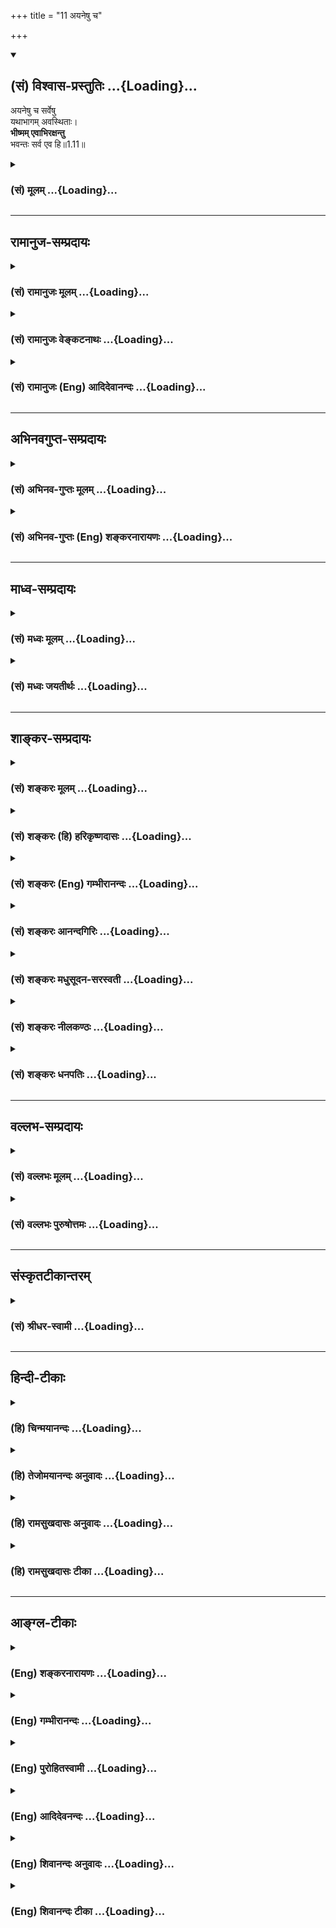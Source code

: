 +++
title = "11 अयनेषु च"

+++
<div class="js_include" newlevelforh1="2" title="(सं) विश्वास-प्रस्तुतिः" unfilled url="/purANam_vaiShNavam/mahAbhAratam/06-bhIShma-parva/03-bhagavad-gItA-parva/saMskRtam/vishvAsa-prastutiH/01_arjuna-viShAda-yogaH/11_ayaneShu_cha.md">
<details open><summary><h2>(सं) विश्वास-प्रस्तुतिः ...{Loading}...</h2></summary>

अयनेषु च सर्वेषु  
यथाभागम् अवस्थिताः।  
**भीष्मम् एवाभिरक्षन्तु**  
भवन्तः सर्व एव हि॥1.11॥
</details>
</div>
<div class="js_include collapsed" newlevelforh1="3" title="(सं) मूलम्" unfilled url="/purANam_vaiShNavam/mahAbhAratam/06-bhIShma-parva/03-bhagavad-gItA-parva/saMskRtam/mUlam/01_arjuna-viShAda-yogaH/11_ayaneShu_cha.md">
<details><summary><h3>(सं) मूलम् ...{Loading}...</h3></summary>

अयनेषु च सर्वेषु यथाभागमवस्थिताः।  
भीष्ममेवाभिरक्षन्तु भवन्तः सर्व एव हि।।1.11।।
</details>
</div>


_________________
## रामानुज-सम्प्रदायः
<div class="js_include collapsed" newlevelforh1="3" title="(सं) रामानुजः मूलम्" unfilled url="/purANam_vaiShNavam/mahAbhAratam/06-bhIShma-parva/03-bhagavad-gItA-parva/saMskRtam/rAmAnujaH/mUlam/01_arjuna-viShAda-yogaH/11_ayaneShu_cha.md">
<details><summary><h3>(सं) रामानुजः मूलम् ...{Loading}...</h3></summary>

१९-तमस्य टीका दृश्या।
</details>
</div>
<div class="js_include collapsed" newlevelforh1="3" title="(सं) रामानुजः वेङ्कटनाथः" unfilled url="/purANam_vaiShNavam/mahAbhAratam/06-bhIShma-parva/03-bhagavad-gItA-parva/saMskRtam/rAmAnujaH/venkaTanAthaH/01_arjuna-viShAda-yogaH/11_ayaneShu_cha.md">
<details><summary><h3>(सं) रामानुजः वेङ्कटनाथः ...{Loading}...</h3></summary>

।। 1.11।। एवं सुयोधन-विजय-बुभुत्सया कृतस्य प्रश्नस्य "यत्र योगेश्वरः" 18।78
इति साक्षाद् उत्तरं वक्ष्यन् तत्-प्रत्यायनार्थम् अखिलम् अवान्तर-वृत्तमपि सञ्जय
उवाच - दृष्ट्वेति। 

पाण्डवानीकं व्यूढं दृष्ट्वा इति सुयोधनस्य
धैर्य-भ्रंश-हेतुः। तद्-अधीनो धैर्य-भ्रंश-रूपोऽवस्थाविशेषः तु-शब्देन सूच्यते।
दृष्ट्वेत्य्-आदेर् अनुनादयन्न्-इत्य्-अन्तस्याव्यक्तांशं व्यञ्जयति - दुर्योधन
इत्य्-आदिना, अकथयत् रा.भा.1।19 इत्यन्तेन। 

संज्ञार्थं सम्यग्-ज्ञानार्थम्, संज्ञया परिसंख्यानार्थं वा। तत्र अन्तर्-विषण्णोऽभवत्
इत्य्-अन्तेन भीष्मम् एवाभिरक्षन्तु भवन्तः सर्व एव हि 1।11 इत्येतद्-अन्तं
व्याख्यातम्। 

अपर्याप्तं 1।10 इति श्लोकस्यायमर्थः तत् तस्मात् अस्माकं बलं
भीष्माभिरक्षितमपर्याप्तं परबलविजयाय नालम् इदं त्वेतेषां पाण्डवानां बलं
भीमाभिरक्षितं पर्याप्तमस्मद्बलविजयायालम् इति। नन्विदमनुपपन्नं तद्बलमिति
सामानाधिकरण्यप्रतीतिभङ्गायोगात् पूर्वत्र च परबलस्वबलयोः
सामर्थ्यासामर्थ्यहेतूपन्यासाभावात्। न च भीष्मद्रोणादिरक्षितं
स्वबलमयमसमर्थं मन्यते। प्रबलानामेव हि भीष्मद्रोणादीनां वधः सोपाधिकः। न
भेतव्यं महाराज म.भा.उ.प.55।1 इत्यादिषु च बहुशः स्वबलस्यैव सामर्थ्यं
दुर्योधनेनोपन्यस्तम्। न चेदानीं तद्विपरीतप्रतीतौ कारणमस्ति।
द्वितीयदिवसारम्भे च दुर्योधन एवं वक्ष्यति अपर्याप्तं तदस्माकं बलं
पार्थाभिरक्षितम्। पर्याप्तं त्विदमेतेषां बलं पार्थिवसत्तमाः म.भा.उ.प.
इति। तत्र चास्माकमपर्याप्तमित्येवान्वयः न पुनरस्माकं बलमिति। ततोऽत्रापि
तथैव वचनव्यक्तिरुचिता। तस्मात् पाठभेदेन व्यवहितान्वयेन वाक्यभेदेन
पदार्थभेदेन वा योजना स्यात्। तत्र भीमभीष्मशब्दयोर्विपर्यासात्पाठभेदः।
तथा च भीमाभिरक्षितं तद्बलमस्माकं अपर्याप्तमित्यन्वये सामानाधिकरण्यम्
तदिति विप्रकृष्टनिर्देशस्वारस्यम् दुर्योधनाभिप्रायाविरोधश्च सिद्ध्यति।
व्यवहितान्वयेऽप्ययमेवार्थः। द्विधा च व्यवहितान्वयोऽत्र शक्यः।
भीमाभिरक्षितभीष्माभिरक्षितयोर्विपर्यासादेकःअपर्याप्तं तत् ৷৷. पर्याप्तं
त्विदम् इत्यनयोर्विपर्यासाद्द्वितीयः। अर्थौचित्याय तु व्यवधानमात्रं
सह्यते।  
  
वाक्यभेदेऽप्येवं योजना अपर्याप्तं तदित्येका प्रतिज्ञा पर्याप्तं
त्विदमिति द्वितीया। अत्र को हेतुरिति शङ्कायां हेतुपरं वाक्यद्वयम्
अस्माकं बलं भीष्माभिरक्षितम् एतेषां बलं भीमाभिरक्षितमिति। अस्मद्बलस्य
प्रबलाधिष्ठितत्वात् परबलस्य च दुर्बलाधिष्ठितत्वादित्यर्थः। पदार्थभेदे
त्वेवं योजना पर्याप्तं पर्यापनं समापनम् पर्याप्तमिति कर्तरि क्तः
नाशनसमर्थमित्यर्थः। अपर्याप्तं नाशनासमर्थमित्यर्थः।
भीष्माभिरक्षितमस्माद्बलं तत् अपर्याप्तं नाशयितुं न शक्नोति। तत् इत्य
पाण्डवबलं कर्तृतया निर्दिश्यतेइदम् इति च स्वबल परबलपर्यापनकर्तृतया।
निष्ठायोगाच्च न कर्मणि षष्ठीप्राप्तिः यद्वा अपर्याप्तमपरिमितमित्यर्थः
पर्याप्तं परिमितमित्यर्थः स्वबलस्यैकादशाक्षौहिणीयुक्तत्वात् परबलस्य
सप्ताक्षौहिणी युक्तत्वाच्च। सर्वथा तावन्न स्वबलदौर्बल्यं परबलप्राबल्यं च
युद्धारम्भे दुर्योधनः प्रसञ्जयेदिति सोऽयं घण्टापथात्पाटच्चर
कुटीरप्रवेशः। तथाहि इह तावद्भीष्माभिरक्षितमित्येतत्प्रति शिरस्तया
भीमाभिरक्षितमिति केनाभिप्रायेण निर्दिश्यते न तावद्भीष्मवद्भीमस्यापि
सेनापतित्वेन धृष्टद्युम्नस्य तत्पतित्वेनोक्तत्वात्। नापि
भीष्मसमपौरुषत्वेन अत्यन्तविषमतया प्रसिद्धेः। यथोक्तं भीष्मेणैव शक्तोऽहं
धनुषैकेन निहन्तुं सर्वपाण्डवान्। यद्येषां न भवेद्गोप्ता विष्णुः
कारणपूरुषः म.भा. इति। नापि प्रतिबलाधीश्वरत्वेन धर्मसूनोस्तथात्वात्। नापि
परबलभटप्रधानत्वेन अर्जुनस्यैव तथा प्रसिद्धेः। अतो भीमस्य
समस्तधार्तराष्ट्रवधदीक्षितत्वात्तदुचितसाहसबलसहायादियुक्तत्वाच्च तस्य
विशेषतो निर्देशः। एवं सति तत्प्रतिशिरस्त्वेन भीष्मस्य निर्देशोऽपि
समस्तपाण्डुतनयसंरक्षणप्रवणत्वेन प्रतिपन्नत्वात्। अतः शत्रुभयसहायातिशङ्के
पदद्वयसूचिते इत्युक्तं भवति। यत्तूक्तं पूर्वत्र परबलस्वबलयोः
सामर्थ्यासामर्थ्यहेतुः  
  
कश्चिन्नोक्त इति तदप्यसमीक्षितवचनम्। उपक्रमे हि प्रथममेव
स्वबलाच्चतुरक्षौहिणीन्यूनापिमहतीं चमूम् 1।3 इति प्रतिचमूर्वर्णिता।
अनन्तरंधीमता 1।3 इत्यन्तेन प्रतिसेनापतिर्वर्णितः। तदनन्तरं चअत्र शूरा
महेष्वासाः 1।4 इत्यारभ्यसर्व एव महारथाः 1।6 इत्यन्तेन
दृष्टान्तीकृतभीमार्जुनाभ्यां सहासन्नविंशतिसङ्ख्याः पुरुषा
निरतिशयपौरुषतया वर्णिताः स्वपक्षे तु न चमूर्वर्णिता नापि सेनापतिः।
स्वबलप्रधानपरिसंख्याने च सप्त पुरुषा उपात्ताः
व्यतिरिक्तास्त्वाकृतिगणत्वेनअन्ये च बहवः शूराः इत्युक्ताःमदर्थे
त्यक्तजीविताः 1।9 इति चोक्तम् न तुमदर्थे जिगीषवः इति साभिसन्धिकत्वमेव
तेनापि प्रतिपाद्यत इति चेत् सत्यम्। तथापि वचनव्यक्तिप्रकार एवंविधः
अभिसन्धिद्योतनायापि हि त्यक्तजीवितत्ववचनं प्रतिभटानां बलीयस्त्वबुद्ध्यैव
भवति। अनन्तरं चतस्य सञ्जनयन्हर्षं कुरुवृद्धः पितामहः  
  

</details>
</div>
<div class="js_include collapsed" newlevelforh1="3" title="(सं) रामानुजः (Eng) आदिदेवानन्दः" unfilled url="/purANam_vaiShNavam/mahAbhAratam/06-bhIShma-parva/03-bhagavad-gItA-parva/saMskRtam/rAmAnujaH/english/AdidevAnandaH/01_arjuna-viShAda-yogaH/11_ayaneShu_cha.md">
<details><summary><h3>(सं) रामानुजः (Eng) आदिदेवानन्दः ...{Loading}...</h3></summary>

1.1 - 1.19 Dhrtarastra said - Sanjaya said Duryodhana, after viewing the forces of Pandavas protected by Bhima, and his own forces protected by Bhisma conveyed his views thus to Drona, his teacher, about the adeacy of Bhima's forces for conering the Kaurava forces and the inadeacy of his own forces for victory against the Pandava forces. He was grief-stricken within. Observing his (Duryodhana's) despondecny, Bhisma,
in order to cheer him, roared like a lion, and then blowing his conch,
made his side sound their conchs and kettle-drums, which made an uproar as a sign of victory. Then, having heard that great tumult, Arjuna and Sri Krsna the Lord of all lords, who was acting as the charioteer of Arjuna, sitting in their great chariot which was powerful enough to coner the three worlds; blew their divine conchs Srimad Pancajanya and Devadatta. Then, both Yudhisthira and Bhima blew their respective conchs separately. That tumult rent asunder the hearts of your sons, led by Duryodhana. The sons of Dhrtarastra then thought, 'Our cause is almost lost now itself.' So said Sanjaya to Dhrtarastra who was longing for their victory. Sanjaya said to Dhrtarastra: Then, seeing the Kauravas,
who were ready for battle, Arjuna, who had Hanuman, noted for his exploit of burning Lanka, as the emblem on his flag on his chariot,
directed his charioteer Sri Krsna, the Supreme Lord-who is overcome by parental love for those who take shelter in Him who is the treasure-house of knowledge, power, lordship, energy, potency and splendour, whose sportive delight brings about the origin, sustentation and dissolution of the entire cosmos at His will, who is the Lord of the senses, who controls in all ways the senses inner and outer of all,
superior and inferior - by saying, 'Station my chariot in an appropriate place in order that I may see exactly my enemies who are eager for battle.'

</details>
</div>


_________________
## अभिनवगुप्त-सम्प्रदायः
<div class="js_include collapsed" newlevelforh1="3" title="(सं) अभिनव-गुप्तः मूलम्" unfilled url="/purANam_vaiShNavam/mahAbhAratam/06-bhIShma-parva/03-bhagavad-gItA-parva/saMskRtam/abhinava-guptaH/mUlam/01_arjuna-viShAda-yogaH/11_ayaneShu_cha.md">
<details><summary><h3>(सं) अभिनव-गुप्तः मूलम् ...{Loading}...</h3></summary>

।।1.11।। अयनेषु इति अयनानि वीययः।  

</details>
</div>
<div class="js_include collapsed" newlevelforh1="3" title="(सं) अभिनव-गुप्तः (Eng) शङ्करनारायणः" unfilled url="/purANam_vaiShNavam/mahAbhAratam/06-bhIShma-parva/03-bhagavad-gItA-parva/saMskRtam/abhinava-guptaH/english/shankaranArAyaNaH/01_arjuna-viShAda-yogaH/11_ayaneShu_cha.md">
<details><summary><h3>(सं) अभिनव-गुप्तः (Eng) शङ्करनारायणः ...{Loading}...</h3></summary>

1.11 Ayanesu etc. Paths : rows.

</details>
</div>


_________________
## माध्व-सम्प्रदायः
<div class="js_include collapsed" newlevelforh1="3" title="(सं) मध्वः मूलम्" unfilled url="/purANam_vaiShNavam/mahAbhAratam/06-bhIShma-parva/03-bhagavad-gItA-parva/saMskRtam/madhvaH/mUlam/01_arjuna-viShAda-yogaH/11_ayaneShu_cha.md">
<details><summary><h3>(सं) मध्वः मूलम् ...{Loading}...</h3></summary>

  
  
।।1.11।। Sri Madhvacharya did not comment on this sloka. The commentary
starts from 2.11.  
  

</details>
</div>
<div class="js_include collapsed" newlevelforh1="3" title="(सं) मध्वः जयतीर्थः" unfilled url="/purANam_vaiShNavam/mahAbhAratam/06-bhIShma-parva/03-bhagavad-gItA-parva/saMskRtam/madhvaH/jayatIrthaH/01_arjuna-viShAda-yogaH/11_ayaneShu_cha.md">
<details><summary><h3>(सं) मध्वः जयतीर्थः ...{Loading}...</h3></summary>

  
  
।।1.11।। Sri Jayatirtha did not comment on this sloka. The commentary
starts from 2.11.  
  

</details>
</div>


_________________
## शाङ्कर-सम्प्रदायः
<div class="js_include collapsed" newlevelforh1="3" title="(सं) शङ्करः मूलम्" unfilled url="/purANam_vaiShNavam/mahAbhAratam/06-bhIShma-parva/03-bhagavad-gItA-parva/saMskRtam/shankaraH/mUlam/01_arjuna-viShAda-yogaH/11_ayaneShu_cha.md">
<details><summary><h3>(सं) शङ्करः मूलम् ...{Loading}...</h3></summary>

1.11 Sri Sankaracharya did not comment on this sloka. The commentary
starts from 2.10.  
  

</details>
</div>
<div class="js_include collapsed" newlevelforh1="3" title="(सं) शङ्करः (हि) हरिकृष्णदासः" unfilled url="/purANam_vaiShNavam/mahAbhAratam/06-bhIShma-parva/03-bhagavad-gItA-parva/saMskRtam/shankaraH/hindI/harikRShNadAsaH/01_arjuna-viShAda-yogaH/11_ayaneShu_cha.md">
<details><summary><h3>(सं) शङ्करः (हि) हरिकृष्णदासः ...{Loading}...</h3></summary>

।।1.11।। Sri Sankaracharya did not comment on this sloka.  
  

</details>
</div>
<div class="js_include collapsed" newlevelforh1="3" title="(सं) शङ्करः (Eng) गम्भीरानन्दः" unfilled url="/purANam_vaiShNavam/mahAbhAratam/06-bhIShma-parva/03-bhagavad-gItA-parva/saMskRtam/shankaraH/english/gambhIrAnandaH/01_arjuna-viShAda-yogaH/11_ayaneShu_cha.md">
<details><summary><h3>(सं) शङ्करः (Eng) गम्भीरानन्दः ...{Loading}...</h3></summary>

1.11 Sri Sankaracharya did not comment on this sloka. The commentary
starts from 2.10.

</details>
</div>
<div class="js_include collapsed" newlevelforh1="3" title="(सं) शङ्करः आनन्दगिरिः" unfilled url="/purANam_vaiShNavam/mahAbhAratam/06-bhIShma-parva/03-bhagavad-gItA-parva/saMskRtam/shankaraH/AnandagiriH/01_arjuna-viShAda-yogaH/11_ayaneShu_cha.md">
<details><summary><h3>(सं) शङ्करः आनन्दगिरिः ...{Loading}...</h3></summary>

।।1.11।। स्वकीयबलस्य भीष्माधिष्ठितत्वेन बलिष्ठत्वमुक्त्वा भीष्मशेषत्वेन
तदनुगुणत्वं द्रोणादीनां प्रार्थयते **अयनेष्विति।** कर्तव्यविशेषद्योती
चशब्दः। समरसमारम्भसमये योधानां यथाप्रधानं युद्धभूमौ
पूर्वापरादिदिग्विभागेनावस्थितिस्थानानि नियम्यन्ते
तान्यत्रायनान्युच्यन्ते सेनापतिश्च सर्वसैन्यमधिष्ठाय मध्ये तिष्ठति तेषु
सर्वेषु प्रक्लृप्तं प्रविभागमप्रत्याख्याय भवानश्वत्थामा
कर्णश्चेत्येवमादयो भवन्तः सर्वेऽवस्थिताः सन्तो भीष्ममेव सेनापतिं सर्वतो
रक्षन्तु तस्य हि रक्षणे सर्वमस्मदीयं बलं रक्षितं स्यात्
परबलनिवृत्त्यर्थत्वेन तस्यास्माभी रक्षितत्वादित्यर्थः।  

</details>
</div>
<div class="js_include collapsed" newlevelforh1="3" title="(सं) शङ्करः मधुसूदन-सरस्वती" unfilled url="/purANam_vaiShNavam/mahAbhAratam/06-bhIShma-parva/03-bhagavad-gItA-parva/saMskRtam/shankaraH/madhusUdana-sarasvatI/01_arjuna-viShAda-yogaH/11_ayaneShu_cha.md">
<details><summary><h3>(सं) शङ्करः मधुसूदन-सरस्वती ...{Loading}...</h3></summary>

।।1.11।। समरसभारम्भसमये योधानां यथाप्रधानं युद्धभूमौ
पूर्वापरादिदिग्विभागेनावस्थितिस्थानानि यानि नियम्यन्ते
तान्यत्रायनान्युच्यन्ते। सेनापतिश्च सर्वसैन्यमधिष्ठाय मध्ये तिष्ठति।
तत्रैवंसति यथाभागं विभक्तां स्वां स्वां रणभूमिमपरित्यज्यावस्थिताः सन्तो
भवन्तः सर्वेऽपि युद्धाभिनिवेशात्पुरतः पृष्ठतः पार्श्वतश्चानिरीक्षमाणं
भीष्मं सेनापतिमेव  
  
रक्षन्तु। भीष्मे हि सेनापतौ रक्षिते तत्प्रसादादेव सर्वं सुरक्षितं
भविष्यतीत्यभिप्रायः।  
  

</details>
</div>
<div class="js_include collapsed" newlevelforh1="3" title="(सं) शङ्करः नीलकण्ठः" unfilled url="/purANam_vaiShNavam/mahAbhAratam/06-bhIShma-parva/03-bhagavad-gItA-parva/saMskRtam/shankaraH/nIlakaNThaH/01_arjuna-viShAda-yogaH/11_ayaneShu_cha.md">
<details><summary><h3>(सं) शङ्करः नीलकण्ठः ...{Loading}...</h3></summary>

।।1.11।। अयनेषु व्यूहरचनया स्थिते सैन्ये प्रवेशमार्गेषु स्वे स्वे स्थाने
स्थिता यूयं मध्यस्थं भीष्ममेवाभिरक्षन्तु। अस्य सेनापतेश्चाञ्चल्ये
सर्वापि सेना आकुलीभवेत्। तत्स्थैर्ये स्थिरा च भवेदतः स एव रक्ष्य
इत्यर्थः।  
  

</details>
</div>
<div class="js_include collapsed" newlevelforh1="3" title="(सं) शङ्करः धनपतिः" unfilled url="/purANam_vaiShNavam/mahAbhAratam/06-bhIShma-parva/03-bhagavad-gItA-parva/saMskRtam/shankaraH/dhanapatiH/01_arjuna-viShAda-yogaH/11_ayaneShu_cha.md">
<details><summary><h3>(सं) शङ्करः धनपतिः ...{Loading}...</h3></summary>

।।1.11।। तस्माद्भीष्ममेव सेनापतिं गुणभूता भवन्तो रक्षन्त्विति प्रार्थयते
**अयनेष्विति।** संग्रामप्रारम्भे योधानां यथाप्रधानं संख्ये
पूर्वपरादिविभागेन नियतेष्ववस्थितिस्थानेष्वयनेषु। तुना कर्तव्यविशेषो
द्योत्यते। यथाभागं विभागेन प्राप्तं स्वस्थानमवस्थिताः सावधानतया स्थिताः
सर्व एव भवन्तः सर्वसैन्यमधिष्ठाय मध्ये स्थितं युद्धे व्यग्रं सेनापतिं
भीष्ममेवाभि समन्ताद्रक्षन्तु परबलनिवृत्त्यर्थमस्माभिस्तस्मिन्नक्षिते
सर्वमस्मदीयं रक्षितं स्यादित्यर्थः।  

</details>
</div>


_________________
## वल्लभ-सम्प्रदायः
<div class="js_include collapsed" newlevelforh1="3" title="(सं) वल्लभः मूलम्" unfilled url="/purANam_vaiShNavam/mahAbhAratam/06-bhIShma-parva/03-bhagavad-gItA-parva/saMskRtam/vallabhaH/mUlam/01_arjuna-viShAda-yogaH/11_ayaneShu_cha.md">
<details><summary><h3>(सं) वल्लभः मूलम् ...{Loading}...</h3></summary>

।।1.2 1.11।। दुर्योधनोऽपि वृकोदरादिभी रक्षितं पाण्डवानां बलं
भीष्माभिरक्षितं स्वीयं च बलं विलोक्य आत्मजविजये तद्बलस्य पर्याप्ततां
आत्मबलस्य तद्बिजयेऽपर्याप्ततां च आचार्ये निवेद्यान्तरेव विष्ण्णोऽभूत्।  

</details>
</div>
<div class="js_include collapsed" newlevelforh1="3" title="(सं) वल्लभः पुरुषोत्तमः" unfilled url="/purANam_vaiShNavam/mahAbhAratam/06-bhIShma-parva/03-bhagavad-gItA-parva/saMskRtam/vallabhaH/puruShottamaH/01_arjuna-viShAda-yogaH/11_ayaneShu_cha.md">
<details><summary><h3>(सं) वल्लभः पुरुषोत्तमः ...{Loading}...</h3></summary>

  
  
।।1.11।। एवं सति किं कर्त्तव्यमित्याकाङ्क्षायामाह अयनेषु चेति।
व्यूहप्रवेशमार्गेषु यथाभागं विभक्ताः स्वस्वस्थाने स्थिता भवन्तः सर्व एव
भीष्ममेवाभितः सर्वतः रक्षन्तु। यतोऽस्माकं बलं भीष्मरक्षितमेव। चकारेण
व्यूहप्रवेशमार्गात् परस्थानेऽपि स्थितैरिदमपि ज्ञापितम्।
एवकारेणास्मदादिरक्षा कार्येति ज्ञापितम्। हीति युक्तत्वम्।  
  
  
  

</details>
</div>


_________________
## संस्कृतटीकान्तरम्
<div class="js_include collapsed" newlevelforh1="3" title="(सं) श्रीधर-स्वामी" unfilled url="/purANam_vaiShNavam/mahAbhAratam/06-bhIShma-parva/03-bhagavad-gItA-parva/saMskRtam/shrIdhara-svAmI/01_arjuna-viShAda-yogaH/11_ayaneShu_cha.md">
<details><summary><h3>(सं) श्रीधर-स्वामी ...{Loading}...</h3></summary>

**।।1.11।।** तस्माद्भवद्भिरेवं वर्तितव्यमित्याह **अयनेष्विति।**
अयनेषु व्यूहप्रवेशमार्गेषु यथाभागं विभक्तां स्वां स्वां
रणभूमिमपरित्यज्यावस्थिताः सन्तः सर्वे भीष्ममेवाभितो रक्षन्तु
यथाऽन्यैर्युध्यमानः पृष्ठतः कैश्चिन्न हन्येत तथा रक्षन्तु।
भीष्मबलेनैवास्माकं जीवितमिति भावः।  
  

</details>
</div>


_________________
## हिन्दी-टीकाः
<div class="js_include collapsed" newlevelforh1="3" title="(हि) चिन्मयानन्दः" unfilled url="/purANam_vaiShNavam/mahAbhAratam/06-bhIShma-parva/03-bhagavad-gItA-parva/hindI/chinmayAnandaH/01_arjuna-viShAda-yogaH/11_ayaneShu_cha.md">
<details><summary><h3>(हि) चिन्मयानन्दः ...{Loading}...</h3></summary>

।।1.11।। इतने समय निरन्तर अकेले ही बोलने और उभय पक्ष की सार्मथ्य को
तौलने के पश्चात युद्धतत्पर दुर्योधन में स्थित राजा अपने मन की सघन निराशा
के मेघखण्डों को भेदकर सेना को आदेश देना प्रारम्भ करता है। उसका आदेश है
कि सभी योद्धा एवं नायक स्वस्थान पर रहकर अनुशासनपूर्वक युद्ध करें और साथ
ही भीष्म पितामह को सुरक्षित रखने का प्रयत्न करें। उसे इस बात की आशंका है
कि सुदूर राज्यों से आये हुये राजा एवं जनजातियों के नायक यदि इधरउधर बिखर
गये तो विजय मिलना कठिन है। संगठित रूप से सब मोर्चों पर एक ही समय आक्रमण
करना किसी भी सेना की सफलता का मेरुदण्ड है। इसलिये एक सही प्रकार की
रणनीति अपनाते हुये वह सबको आदेश देता है कि विभिन्न स्थानों पर रहते हुये
भी सब भीष्माचार्य का रक्षण करें।  

</details>
</div>
<div class="js_include collapsed" newlevelforh1="3" title="(हि) तेजोमयानन्दः अनुवादः" unfilled url="/purANam_vaiShNavam/mahAbhAratam/06-bhIShma-parva/03-bhagavad-gItA-parva/hindI/tejomayAnandaH/anuvAdaH/01_arjuna-viShAda-yogaH/11_ayaneShu_cha.md">
<details><summary><h3>(हि) तेजोमयानन्दः अनुवादः ...{Loading}...</h3></summary>

।।1.11।। विभिन्न मोर्चों पर अपने-अपने स्थान पर स्थित रहते हुए आप सब लोग
भीष्म पितामह की ही सब ओर से रक्षा करें।

</details>
</div>
<div class="js_include collapsed" newlevelforh1="3" title="(हि) रामसुखदासः अनुवादः" unfilled url="/purANam_vaiShNavam/mahAbhAratam/06-bhIShma-parva/03-bhagavad-gItA-parva/hindI/rAmasukhadAsaH/anuvAdaH/01_arjuna-viShAda-yogaH/11_ayaneShu_cha.md">
<details><summary><h3>(हि) रामसुखदासः अनुवादः ...{Loading}...</h3></summary>

।।1.11।। आप सब-के-सब लोग सभी मोर्चों पर अपनी-अपनी जगह दृढ़ता से स्थित
रहते हुए ही पितामह भीष्म की चारों ओर से रक्षा करें।

</details>
</div>
<div class="js_include collapsed" newlevelforh1="3" title="(हि) रामसुखदासः टीका" unfilled url="/purANam_vaiShNavam/mahAbhAratam/06-bhIShma-parva/03-bhagavad-gItA-parva/hindI/rAmasukhadAsaH/TIkA/01_arjuna-viShAda-yogaH/11_ayaneShu_cha.md">
<details><summary><h3>(हि) रामसुखदासः टीका ...{Loading}...</h3></summary>

1.11।।***व्याख्या--*'अयनेषु च सर्वेषु ৷৷. भवन्तः सर्व एव
हि'--**जिन-जिन मोर्चोंपर आपकी नियुक्ति कर दी गयी है, आप सभी योद्धालोग
उन्हीं मोर्चोंपर दृढ़तासे स्थित रहते हुए सब तरफसे, सब प्रकारसे भीष्मजीकी
रक्षा करें।  
भीष्मजीकी सब ओरसे रक्षा करें--यह कहकर दुर्योधन भीष्मजीको भीतरसे अपने
पक्षमें लाना चाहता है। ऐसा कहनेका दूसरा भाव यह है कि जब भीष्मजी युद्ध
करें, तब किसी भी व्यूहद्वारसे शिखण्डी उनके सामने न आ जाय--इसका आपलोग
खयाल रखें। अगर शिखण्डी उनके सामने आ जायगा, तो भीष्मजी उसपर शस्त्रास्त्र
नहीं चलायेंगे। कारण कि शिखण्डी पहले जन्ममें भी स्त्री था, और इस जन्ममें
भी पहले स्त्री था पीछे पुरुष बना है। इसलिये भीष्मजी इसको स्त्री ही समझते
हैं और उन्होंने शिखण्डीसे युद्ध न करनेकी प्रतिज्ञा कर रखी है। यह शिखण्डी
शङ्करके वरदानसे भीष्मजीको मारनेके लिये ही पैदा हुआ है। अतः जब शिखण्डीसे
भीष्मजीकी रक्षा हो जायगी, तो फिर वे सबको मार देंगे, जिससे निश्चित ही
हमारी विजय होगी। इस बातको लेकर दुर्योधन सभी महारथियोंसे भीष्मजीकी रक्षा
करनेके लिये कह रहा है।

</details>
</div>


_________________
## आङ्ग्ल-टीकाः
<div class="js_include collapsed" newlevelforh1="3" title="(Eng) शङ्करनारायणः" unfilled url="/purANam_vaiShNavam/mahAbhAratam/06-bhIShma-parva/03-bhagavad-gItA-parva/english/shankaranArAyaNaH/01_arjuna-viShAda-yogaH/11_ayaneShu_cha.md">
<details><summary><h3>(Eng) शङ्करनारायणः ...{Loading}...</h3></summary>

1.11. Stationed firmly in all \[your\] respective paths, every one of you without exception should guard Bhisma, above all.

</details>
</div>
<div class="js_include collapsed" newlevelforh1="3" title="(Eng) गम्भीरानन्दः" unfilled url="/purANam_vaiShNavam/mahAbhAratam/06-bhIShma-parva/03-bhagavad-gItA-parva/english/gambhIrAnandaH/01_arjuna-viShAda-yogaH/11_ayaneShu_cha.md">
<details><summary><h3>(Eng) गम्भीरानन्दः ...{Loading}...</h3></summary>

1.11 However, venerable sirs, all of you without exception, while occupying all the positions in the different directions as alloted (to you respectively), please fully protect Bhisma in particular.

</details>
</div>
<div class="js_include collapsed" newlevelforh1="3" title="(Eng) पुरोहितस्वामी" unfilled url="/purANam_vaiShNavam/mahAbhAratam/06-bhIShma-parva/03-bhagavad-gItA-parva/english/purohitasvAmI/01_arjuna-viShAda-yogaH/11_ayaneShu_cha.md">
<details><summary><h3>(Eng) पुरोहितस्वामी ...{Loading}...</h3></summary>

1.11 Therefore in the rank and file, let stand firm in their posts,
according to battalions; and all you generals about Bheeshma.

</details>
</div>
<div class="js_include collapsed" newlevelforh1="3" title="(Eng) आदिदेवनन्दः" unfilled url="/purANam_vaiShNavam/mahAbhAratam/06-bhIShma-parva/03-bhagavad-gItA-parva/english/AdidevanandaH/01_arjuna-viShAda-yogaH/11_ayaneShu_cha.md">
<details><summary><h3>(Eng) आदिदेवनन्दः ...{Loading}...</h3></summary>

1.11 Therefore all of you taking your places firmly in your respective divisions, guard Bhisma at all cost.

</details>
</div>
<div class="js_include collapsed" newlevelforh1="3" title="(Eng) शिवानन्दः अनुवादः" unfilled url="/purANam_vaiShNavam/mahAbhAratam/06-bhIShma-parva/03-bhagavad-gItA-parva/english/shivAnandaH/anuvAdaH/01_arjuna-viShAda-yogaH/11_ayaneShu_cha.md">
<details><summary><h3>(Eng) शिवानन्दः अनुवादः ...{Loading}...</h3></summary>

1.11. "Therefore do ye all, stationed in your respective positions, in the several divisions of the army, protect Bhishma alone."

</details>
</div>
<div class="js_include collapsed" newlevelforh1="3" title="(Eng) शिवानन्दः टीका" unfilled url="/purANam_vaiShNavam/mahAbhAratam/06-bhIShma-parva/03-bhagavad-gItA-parva/english/shivAnandaH/TIkA/01_arjuna-viShAda-yogaH/11_ayaneShu_cha.md">
<details><summary><h3>(Eng) शिवानन्दः टीका ...{Loading}...</h3></summary>

1.11 अयनेषु in the arrays (of the army); च and; सर्वेषु in all; यथाभागम्
according to division; अवस्थिताः being stationed; भीष्मम् Bhishma; एव
alone; अभिरक्षन्तु protect; भवन्तः ye; सर्वे all; एव even; हि indeed.No Commentary.

</details>
</div>
